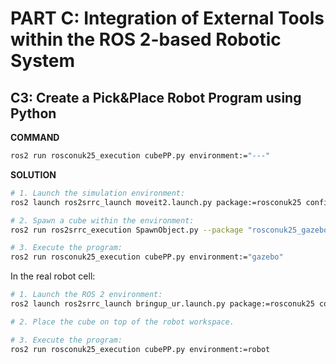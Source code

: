 # PART C: Integration of External Tools within the ROS 2-based Robotic System

## C3: Create a Pick&Place Robot Program using Python

__COMMAND__

```sh
ros2 run rosconuk25_execution cubePP.py environment:="---"
```

__SOLUTION__

```sh
# 1. Launch the simulation environment:
ros2 launch ros2srrc_launch moveit2.launch.py package:=rosconuk25 config:=ur3_2

# 2. Spawn a cube within the environment:
ros2 run ros2srrc_execution SpawnObject.py --package "rosconuk25_gazebo" --urdf "WhiteCube.urdf" --name "WhiteCube" --x -0.2076 --y 0.1903 --z 0.92

# 3. Execute the program:
ros2 run rosconuk25_execution cubePP.py environment:="gazebo"
```

In the real robot cell:

```sh
# 1. Launch the ROS 2 environment:
ros2 launch ros2srrc_launch bringup_ur.launch.py package:=rosconuk25 config:=ur3_2 robot_ip:=192.168.1.10

# 2. Place the cube on top of the robot workspace.

# 3. Execute the program:
ros2 run rosconuk25_execution cubePP.py environment:=robot
```